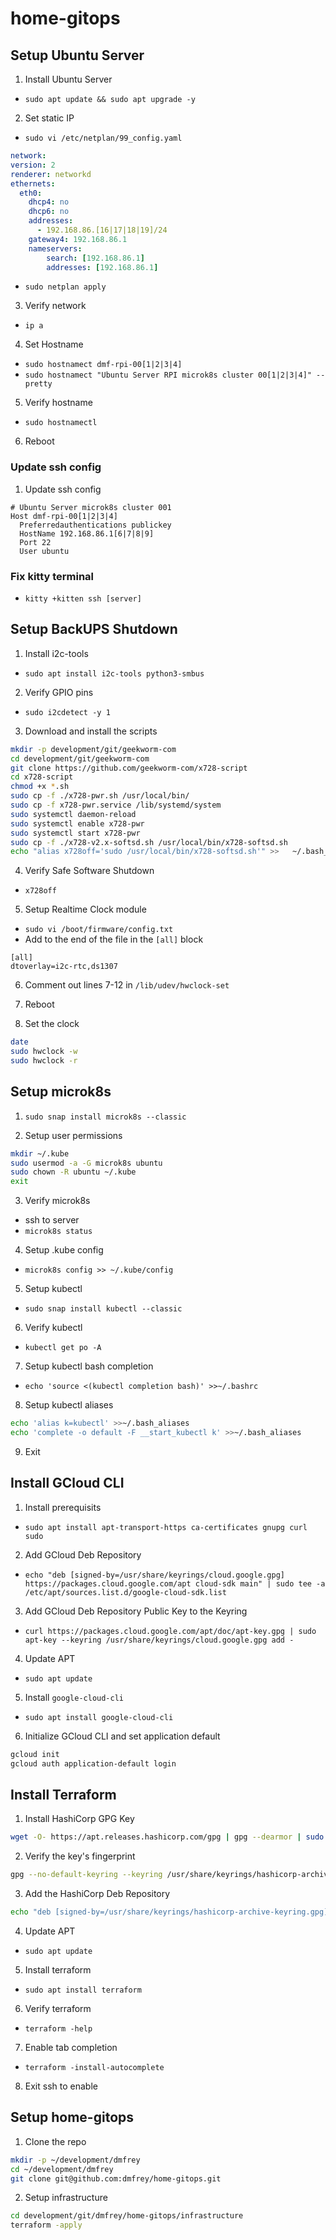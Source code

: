 # home-gitops

## Setup Ubuntu Server

1. Install Ubuntu Server
  
  * `sudo apt update && sudo apt upgrade -y`

2. Set static IP

  * `sudo vi /etc/netplan/99_config.yaml`

  ```yaml
  network:
  version: 2
  renderer: networkd
  ethernets:
    eth0:
      dhcp4: no
      dhcp6: no
      addresses:
        - 192.168.86.[16|17|18|19]/24
      gateway4: 192.168.86.1
      nameservers:
          search: [192.168.86.1]
          addresses: [192.168.86.1]
  ```
  
  * `sudo netplan apply`
  
3. Verify network
  
  * `ip a`

4. Set Hostname

  * `sudo hostnamect dmf-rpi-00[1|2|3|4]`
  * `sudo hostnamect "Ubuntu Server RPI microk8s cluster 00[1|2|3|4]" --pretty`

5. Verify hostname
  
  * `sudo hostnamectl`

6. Reboot

### Update ssh config

1. Update ssh config

  ```
  # Ubuntu Server microk8s cluster 001 
  Host dmf-rpi-00[1|2|3|4]
    Preferredauthentications publickey
    HostName 192.168.86.1[6|7|8|9]
    Port 22
    User ubuntu
  ```

### Fix kitty terminal

* `kitty +kitten ssh [server]`

## Setup BackUPS Shutdown

1. Install i2c-tools

  * `sudo apt install i2c-tools python3-smbus`

2. Verify GPIO pins

  * `sudo i2cdetect -y 1`

3. Download and install the scripts

  ```bash
  mkdir -p development/git/geekworm-com
  cd development/git/geekworm-com
  git clone https://github.com/geekworm-com/x728-script
  cd x728-script
  chmod +x *.sh
  sudo cp -f ./x728-pwr.sh /usr/local/bin/
  sudo cp -f x728-pwr.service /lib/systemd/system
  sudo systemctl daemon-reload
  sudo systemctl enable x728-pwr
  sudo systemctl start x728-pwr
  sudo cp -f ./x728-v2.x-softsd.sh /usr/local/bin/x728-softsd.sh
  echo "alias x728off='sudo /usr/local/bin/x728-softsd.sh'" >>   ~/.bash_aliases
  ```

4. Verify Safe Software Shutdown

  * `x728off`

5. Setup Realtime Clock module

  * `sudo vi /boot/firmware/config.txt`
  * Add to the end of the file in the `[all]` block

  ```properties
  [all]
  dtoverlay=i2c-rtc,ds1307
  ```

6. Comment out lines 7-12 in `/lib/udev/hwclock-set`

7. Reboot

8. Set the clock

  ```bash
  date
  sudo hwclock -w
  sudo hwclock -r
  ```

## Setup microk8s

1. `sudo snap install microk8s --classic`

2. Setup user permissions

  ```bash
  mkdir ~/.kube
  sudo usermod -a -G microk8s ubuntu
  sudo chown -R ubuntu ~/.kube
  exit
  ```

3. Verify microk8s

  * ssh to server
  * `microk8s status`

4. Setup .kube config

  * `microk8s config >> ~/.kube/config`

5. Setup kubectl

  * `sudo snap install kubectl --classic`

6. Verify kubectl

  * `kubectl get po -A`

7. Setup kubectl bash completion

  * `echo 'source <(kubectl completion bash)' >>~/.bashrc`

8. Setup kubectl aliases

  ```bash
  echo 'alias k=kubectl' >>~/.bash_aliases
  echo 'complete -o default -F __start_kubectl k' >>~/.bash_aliases
  ```
9. Exit

## Install GCloud CLI

1. Install prerequisits

  * `sudo apt install apt-transport-https ca-certificates gnupg curl sudo`

2. Add GCloud Deb Repository

  * `echo "deb [signed-by=/usr/share/keyrings/cloud.google.gpg] https://packages.cloud.google.com/apt cloud-sdk main" | sudo tee -a /etc/apt/sources.list.d/google-cloud-sdk.list`

3. Add GCloud Deb Repository Public Key to the Keyring

  * `curl https://packages.cloud.google.com/apt/doc/apt-key.gpg | sudo apt-key --keyring /usr/share/keyrings/cloud.google.gpg add -`

4. Update APT

  * `sudo apt update`

5. Install `google-cloud-cli`

  * `sudo apt install google-cloud-cli`

6. Initialize GCloud CLI and set application default

  ```bash
  gcloud init
  gcloud auth application-default login
  ```

## Install Terraform

1. Install HashiCorp GPG Key

  ```bash
  wget -O- https://apt.releases.hashicorp.com/gpg | gpg --dearmor | sudo tee /usr/share/keyrings/hashicorp-archive-keyring.gpg
  ```

2. Verify the key's fingerprint

  ```bash
  gpg --no-default-keyring --keyring /usr/share/keyrings/hashicorp-archive-keyring.gpg --fingerprint
  ```

3. Add the HashiCorp Deb Repository

  ```bash
  echo "deb [signed-by=/usr/share/keyrings/hashicorp-archive-keyring.gpg] https://apt.releases.hashicorp.com $(lsb_release -cs) main" | sudo tee /etc/apt/sources.list.d/hashicorp.list
  ```

4. Update APT

  * `sudo apt update`

5. Install terraform

  * `sudo apt install terraform`

6. Verify terraform

  * `terraform -help`

7. Enable tab completion

  * `terraform -install-autocomplete`

8. Exit ssh to enable

## Setup home-gitops

1. Clone the repo

  ```bash
  mkdir -p ~/development/dmfrey
  cd ~/development/dmfrey
  git clone git@github.com:dmfrey/home-gitops.git
  ```

2. Setup infrastructure

  ```bash
  cd development/git/dmfrey/home-gitops/infrastructure
  terraform -apply
  ```